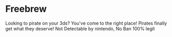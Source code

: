 # Freebrew
Looking to pirate on your 3ds? You've come to the right place!
Pirates finally get what they deserve!
Not Detectable by nintendo, No Ban 100% legit
